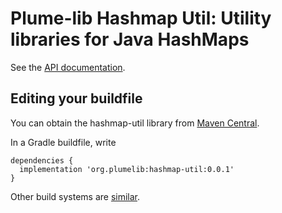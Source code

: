 # Plume-lib Hashmap Util:  Utility libraries for Java HashMaps

See the [API documentation](http://plumelib.org/hashmap-util/api/org/plumelib/util/package-summary.html#package.description).

## Editing your buildfile ##

You can obtain the hashmap-util library from [Maven
Central](https://search.maven.org/#search%7Cga%7C1%7Cg%3A%22org.plumelib%22%20a%3A%22hashmap-util%22).

In a Gradle buildfile, write

```
dependencies {
  implementation 'org.plumelib:hashmap-util:0.0.1'
}
```

Other build systems are [similar](https://search.maven.org/artifact/org.plumelib/hashmap-util/0.0.1/jar).

